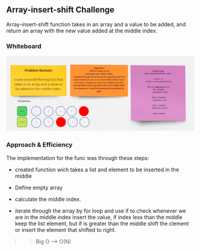 
## Array-insert-shift Challenge
Array-insert-shift function takes in an array and a value to be added, and return an array with the new value added at the middle index.

### Whiteboard

![pic](array-insert-shift.PNG) 

### Approach & Efficiency
The implementation for the func was through these steps:

- created function wich takes a list and element to be inserted in the middle

- Define empty array

- calculate the middle index.

- iterate through the array by for loop and use if to check whenever we are in the middle index insert the value, if index less than the middle keep the list element, but if is greater than the middle shift the clement or insert the element that shifted to right.

>> Big O --> O(N)